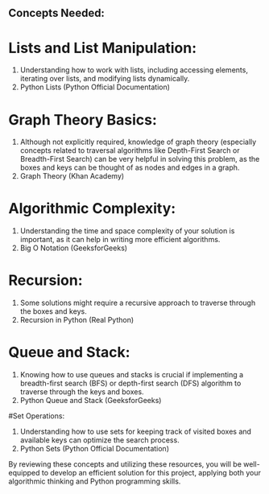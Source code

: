 ## Concepts Needed:

# Lists and List Manipulation:
1. Understanding how to work with lists, including accessing elements, iterating over lists, and modifying lists dynamically.
2. Python Lists (Python Official Documentation)

# Graph Theory Basics:
1. Although not explicitly required, knowledge of graph theory (especially concepts related to traversal algorithms like Depth-First Search or Breadth-First Search) can be very helpful in solving this problem, as the boxes and keys can be thought of as nodes and edges in a graph.
2. Graph Theory (Khan Academy)

# Algorithmic Complexity:
1. Understanding the time and space complexity of your solution is important, as it can help in writing more efficient algorithms.
2. Big O Notation (GeeksforGeeks)

# Recursion:
1. Some solutions might require a recursive approach to traverse through the boxes and keys.
2. Recursion in Python (Real Python)

# Queue and Stack:
1. Knowing how to use queues and stacks is crucial if implementing a breadth-first search (BFS) or depth-first search (DFS) algorithm to traverse through the keys and boxes.
2. Python Queue and Stack (GeeksforGeeks)

#Set Operations:
1. Understanding how to use sets for keeping track of visited boxes and available keys can optimize the search process.
2. Python Sets (Python Official Documentation)

By reviewing these concepts and utilizing these resources, you will be well-equipped to develop an efficient solution for this project, applying both your algorithmic thinking and Python programming skills.
